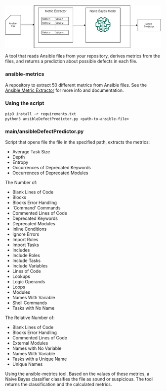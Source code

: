 ![Model Diagram](https://github.com/kckooijman/ansible-defect-predictor/blob/master/images/Prediction_Model_Diagram.png)

A tool that reads Ansible files from your repository, derives metrics from the files, and returns a prediction about possible defects in each file.

### ansible-metrics
  A repository to extract 50 different metrics from Ansible files.
  See the [Ansible Metric Extractor](https://github.com/stefanodallapalma/ansible-metrics) for more info and documentation.
  
### Using the script

```
pip3 install -r requirements.txt
python3 ansibleDefectPredictor.py <path-to-ansible-file>
```
  
### main/ansibleDefectPredictor.py
  Script that opens file the file in the specified path, extracts the metrics:
  - Average Task Size
  - Depth
  - Entropy
  - Occurrences of Deprecated Keywords
  - Occurrences of Deprecated Modules

  The Number of:
  - Blank Lines of Code
  - Blocks
  - Blocks Error Handling
  - 'Command' Commands
  - Commented Lines of Code
  - Deprecated Keywords
  - Deprecated Modules
  - Inline Conditions
  - Ignore Errors
  - Import Roles
  - Import Tasks
  - Includes
  - Include Roles
  - Include Tasks
  - Include Variables
  - Lines of Code
  - Lookups
  - Logic Operands
  - Loops
  - Modules
  - Names With Variable
  - Shell Commands
  - Tasks with No Name

  
  The Relative Number of:
  - Blank Lines of Code
  - Blocks Error Handling
  - Commented Lines of Code
  - External Modules
  - Names with No Variable
  - Names With Variable
  - Tasks with a Unique Name
  - Unique Names
  
Using the ansible-metrics tool. Based on the values of these metrics, a Naive Bayes classifier classifies the file as sound or suspicious. The tool returns the classification and the calculated metrics. 


